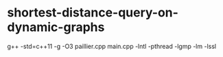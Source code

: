 # shortest-distance-query-on-dynamic-graphs
g++ -std=c++11 -g -O3 paillier.cpp main.cpp -lntl -pthread -lgmp -lm -lssl
